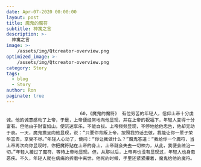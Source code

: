 ```yaml
---
date: Apr-07-2020 00:00:00
layout: post
title: 魔鬼的魔符
subtitle: 神寓之言
description: >-
  神寓之言
image: >-
    /assets/img/Qtcreator-overview.png
optimized_image: >-
    /assets/img/Qtcreator-overview.png
category: Story
tags:
  - blog
  - Story
author: Ron
paginate: true
---
```


							　　60，《魔鬼的魔符》 有位穷苦的年轻人，信仰上帝十分虔诚。他的诚意感动了上帝，于是，上帝便经常地向他显现，并在上帝的祝福下，年轻人变得十分富有。但他由于财富如山，便沉迷享乐，不能自拔。上帝频频显现，不停地给他忠告，他却无动于衷。一天，魔鬼撒旦向他显现，说：“只要你背叛上帝，按照我的话去做，我能让你一辈子荣华富贵，享受不尽。”年轻人心动了，便问：“你让我做什么？”魔鬼答道：“我给你一个魔符，当上帝再次向你显现时，你把魔符贴在上帝的身上，上帝就会失去一切神力，从此，我便会统治一切。”年轻人接过了魔符，等待上帝地显现。但，从那以后，上帝再也没有显现过，年轻人也身患恶疾。不久，年轻人就在病痛的折磨中离世。他死的时候，手里还紧紧攥着，魔鬼给他的魔符。
							
							
						